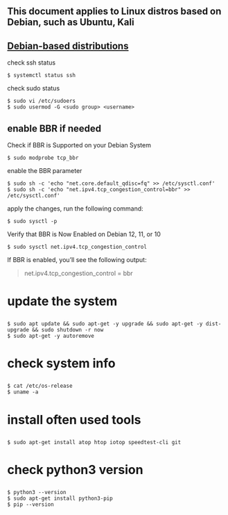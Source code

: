 ## This document applies to Linux distros based on Debian, such as Ubuntu, Kali
## [Debian-based distributions](https://en.wikipedia.org/wiki/Category:Debian-based_distributions)
check ssh status
```
$ systemctl status ssh
```
check sudo status<p>
```$ sudo -l
$ sudo vi /etc/sudoers
$ sudo usermod -G <sudo group> <username>
```
## enable BBR if needed
Check if BBR is Supported on your Debian System
```
$ sudo modprobe tcp_bbr
```
enable the BBR parameter
```
$ sudo sh -c 'echo "net.core.default_qdisc=fq" >> /etc/sysctl.conf'
$ sudo sh -c 'echo "net.ipv4.tcp_congestion_control=bbr" >> /etc/sysctl.conf'
```
apply the changes, run the following command:
```
$ sudo sysctl -p
```
Verify that BBR is Now Enabled on Debian 12, 11, or 10
```
$ sudo sysctl net.ipv4.tcp_congestion_control
```
If BBR is enabled, you’ll see the following output:
> net.ipv4.tcp_congestion_control = bbr

# update the system<p>
```
$ sudo apt update && sudo apt-get -y upgrade && sudo apt-get -y dist-upgrade && sudo shutdown -r now
$ sudo apt-get -y autoremove
```
# check system info<p>
```
$ cat /etc/os-release
$ uname -a
```
# install often used tools<p>
```
$ sudo apt-get install atop htop iotop speedtest-cli git
```
# check python3 version<p>
```
$ python3 --version
$ sudo apt-get install python3-pip
$ pip --version
```

